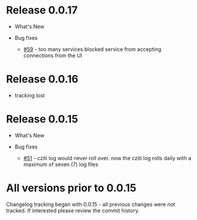 # Release 0.0.17

* What's New

* Bug fixes
  * [#59](https://github.com/openziti/desktop-edge-win/issues/59) - too many services blocked service from accepting connections from the UI


# Release 0.0.16

- tracking lost

# Release 0.0.15

* What's New

* Bug fixes
  * [#51](https://github.com/openziti/desktop-edge-win/issues/51) - cziti log would never roll over. 
            now the cziti log rolls daily with a maximum of seven (7) log files

# All versions prior to 0.0.15

Changelog tracking began with 0.0.15 - all previous changes were not tracked. If interested please
review the commit history.